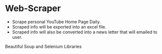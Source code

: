 # Web-Scraper
* Scrape personal YouTube Home Page Daily.
* Scraped info will be exported into an excel file.
* Scraped info will also be converted into a news letter that will emailed to user.

Beautiful Soup and Selenium Libraries
